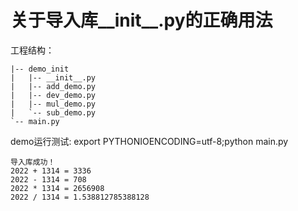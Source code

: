 # 关于导入库__init__.py的正确用法

工程结构：
```shell
|-- demo_init
|   |-- __init__.py
|   |-- add_demo.py
|   |-- dev_demo.py
|   |-- mul_demo.py
|   `-- sub_demo.py
`-- main.py
```

demo运行测试:  export PYTHONIOENCODING=utf-8;python main.py

```shell
导入库成功！
2022 + 1314 = 3336
2022 - 1314 = 708
2022 * 1314 = 2656908
2022 / 1314 = 1.538812785388128
```



